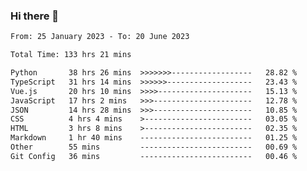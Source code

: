 ### Hi there 👋
<!--START_SECTION:waka-->

```txt
From: 25 January 2023 - To: 20 June 2023

Total Time: 133 hrs 21 mins

Python       38 hrs 26 mins  >>>>>>>------------------   28.82 %
TypeScript   31 hrs 14 mins  >>>>>>-------------------   23.43 %
Vue.js       20 hrs 10 mins  >>>>---------------------   15.13 %
JavaScript   17 hrs 2 mins   >>>----------------------   12.78 %
JSON         14 hrs 28 mins  >>>----------------------   10.85 %
CSS          4 hrs 4 mins    >------------------------   03.05 %
HTML         3 hrs 8 mins    >------------------------   02.35 %
Markdown     1 hr 40 mins    -------------------------   01.25 %
Other        55 mins         -------------------------   00.69 %
Git Config   36 mins         -------------------------   00.46 %
```

<!--END_SECTION:waka-->
<!--
**TristanDevin/TristanDevin** is a ✨ _special_ ✨ repository because its `README.md` (this file) appears on your GitHub profile.

Here are some ideas to get you started:

- 🔭 I’m currently working on ...
- 🌱 I’m currently learning ...
- 👯 I’m looking to collaborate on ...
- 🤔 I’m looking for help with ...
- 💬 Ask me about ...
- 📫 How to reach me: ...
- 😄 Pronouns: ...
- ⚡ Fun fact: ...
-->
